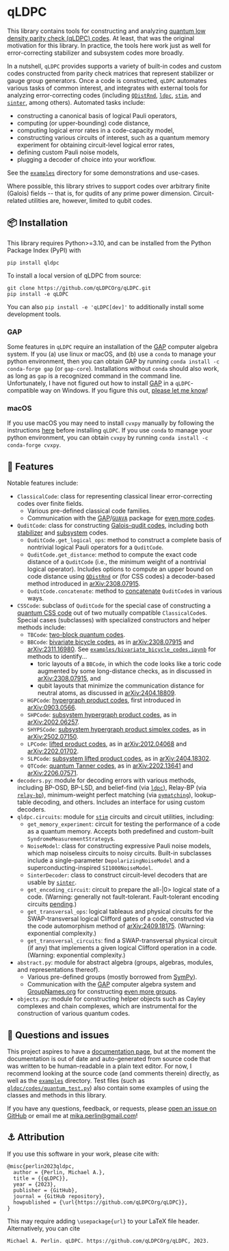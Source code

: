 # qLDPC

This library contains tools for constructing and analyzing [quantum low density parity check (qLDPC) codes](https://errorcorrectionzoo.org/c/qldpc).  At least, that was the original motivation for this library.  In practice, the tools here work just as well for error-correcting stabilizer and subsystem codes more broadly.

In a nutshell, `qLDPC` provides supports a variety of built-in codes and custom codes constructed from parity check matrices that represent stabilizer or gauge group generators.  Once a code is constructed, `qLDPC` automates various tasks of common interest, and integrates with external tools for analyzing error-correcting codes (including [`QDistRnd`](https://docs.gap-system.org/pkg/qdistrnd/doc/chap1_mj.html), [`ldpc`](https://github.com/quantumgizmos/ldpc), [`stim`](https://github.com/quantumlib/Stim), and [`sinter`](https://pypi.org/project/sinter), among others).  Automated tasks include:
- constructing a canonical basis of logical Pauli operators,
- computing (or upper-bounding) code distance,
- computing logical error rates in a code-capacity model,
- constructing various circuits of interest, such as a quantum memory experiment for obtaining circuit-level logical error rates,
- defining custom Pauli noise models,
- plugging a decoder of choice into your workflow.

See the [`examples`](https://github.com/qLDPCOrg/qLDPC/tree/main/examples) directory for some demonstrations and use-cases.

Where possible, this library strives to support codes over arbitrary finite (Galois) fields -- that is, for qudits of any prime power dimension.  Circuit-related utilities are, however, limited to qubit codes.

## 📦 Installation

This library requires Python>=3.10, and can be installed from the Python Package Index (PyPI) with
```
pip install qldpc
```

To install a local version of qLDPC from source:
```
git clone https://github.com/qLDPCOrg/qLDPC.git
pip install -e qLDPC
```
You can also `pip install -e 'qLDPC[dev]'` to additionally install some development tools.

### GAP

Some features in `qLDPC` require an installation of the [GAP](https://www.gap-system.org) computer algebra system.  If you (a) use linux or macOS, and (b) use a `conda` to manage your python environment, then you can obtain GAP by running `conda install -c conda-forge gap` (or `gap-core`).  Installations without `conda` should also work, as long as `gap` is a recognized command in the command line.  Unfortunately, I have not figured out how to install [GAP](https://www.gap-system.org) in a `qLDPC`-compatible way on Windows.  If you figure this out, [please let me know](https://github.com/qLDPCOrg/qLDPC/issues/294)!

### macOS

If you use macOS you may need to install `cvxpy` manually by following the instructions [here](https://www.cvxpy.org/install) before installing `qLDPC`.  If you use `conda` to manage your python environment, you can obtain `cvxpy` by running `conda install -c conda-forge cvxpy`.

## 🚀 Features

Notable features include:
- `ClassicalCode`: class for representing classical linear error-correcting codes over finite fields.
  - Various pre-defined classical code families.
  - Communication with the [GAP](https://www.gap-system.org)/[`GUAVA`](https://www.gap-system.org/Packages/guava.html) package for [even more codes](https://docs.gap-system.org/pkg/guava/doc/chap5.html).
- `QuditCode`: class for constructing [Galois-qudit codes](https://errorcorrectionzoo.org/c/galois_into_galois), including both [stabilizer](https://errorcorrectionzoo.org/c/galois_stabilizer) and [subsystem](https://errorcorrectionzoo.org/c/oecc) codes.
  - `QuditCode.get_logical_ops`: method to construct a complete basis of nontrivial logical Pauli operators for a `QuditCode`.
  - `QuditCode.get_distance`: method to compute the exact code distance of a `QuditCode` (i.e., the minimum weight of a nontrivial logical operator).  Includes options to compute an upper bound on code distance using [`QDistRnd`](https://docs.gap-system.org/pkg/qdistrnd/doc/chap1_mj.html) or (for CSS codes) a decoder-based method introduced in [arXiv:2308.07915](https://arxiv.org/abs/2308.07915).
  - `QuditCode.concatenate`: method to [concatenate](https://errorcorrectionzoo.org/c/quantum_concatenated) `QuditCode`s in various ways.
- `CSSCode`: subclass of `QuditCode` for the special case of constructing a [quantum CSS code](https://errorcorrectionzoo.org/c/css) out of two mutually compatible `ClassicalCode`s.  Special cases (subclasses) with specialized constructors and helper methods include:
  - `TBCode`: [two-block quantum codes](https://errorcorrectionzoo.org/c/two_block_quantum).
  - `BBCode`: [bivariate bicycle codes](https://errorcorrectionzoo.org/c/quantum_quasi_cyclic), as in [arXiv:2308.07915](https://arxiv.org/abs/2308.07915) and [arXiv:2311.16980](https://arxiv.org/abs/2311.16980).  See [`examples/bivariate_bicycle_codes.ipynb`](https://github.com/qLDPCOrg/qLDPC/blob/main/examples/bivariate_bicycle_codes.ipynb) for methods to identify...
    - toric layouts of a `BBCode`, in which the code looks like a toric code augmented by some long-distance checks, as in discussed in [arXiv:2308.07915](https://arxiv.org/abs/2308.07915), and
    - qubit layouts that minimize the communication distance for neutral atoms, as discussed in [arXiv:2404.18809](https://arxiv.org/abs/2404.18809).
  - `HGPCode`: [hypergraph product codes](https://errorcorrectionzoo.org/c/hypergraph_product), first introduced in [arXiv:0903.0566](https://arxiv.org/abs/0903.0566).
  - `SHPCode`: [subsystem hypergraph product codes](https://errorcorrectionzoo.org/c/subsystem_quantum_parity), as in [arXiv:2002.06257](https://arxiv.org/abs/2002.06257).
  - `SHYPSCode`: [subsystem hypergraph product simplex codes](https://errorcorrectionzoo.org/c/shyps), as in [arXiv:2502.07150](https://arxiv.org/abs/2502.07150).
  - `LPCode`: [lifted product codes](https://errorcorrectionzoo.org/c/lifted_product), as in [arXiv:2012.04068](https://arxiv.org/abs/2012.04068) and [arXiv:2202.01702](https://arxiv.org/abs/2202.01702).
  - `SLPCode`: [subsystem lifted product codes](https://errorcorrectionzoo.org/c/subsystem_lifted_product), as in [arXiv:2404.18302](https://arxiv.org/abs/2404.18302).
  - `QTCode`: [quantum Tanner codes](https://errorcorrectionzoo.org/c/quantum_tanner), as in [arXiv:2202.13641](https://arxiv.org/abs/2202.13641) and [arXiv:2206.07571](https://arxiv.org/abs/2206.07571).
- `decoders.py`: module for decoding errors with various methods, including BP-OSD, BP-LSD, and belief-find (via [`ldpc`](https://github.com/quantumgizmos/ldpc)), Relay-BP (via [`relay-bp`](https://pypi.org/project/relay-bp)), minimum-weight perfect matching (via [`pymatching`](https://github.com/oscarhiggott/PyMatching)), lookup-table decoding, and others.  Includes an interface for using custom decoders. 
- `qldpc.circuits`: module for [`stim`](https://github.com/quantumlib/Stim) circuits and circuit utilities, including:
  - `get_memory_experiment`: circuit for testing the performance of a code as a quantum memory.  Accepts both predefined and custom-built `SyndromeMeasurementStrategy`s.
  - `NoiseModel`: class for constructing expressive Pauli noise models, which map noiseless circuits to noisy circuits.  Built-in subclasses include a single-parameter `DepolarizingNoiseModel` and a superconducting-inspired `SI1000NoiseModel`.
  - `SinterDecoder`: class to construct circuit-level decoders that are usable by [`sinter`](https://pypi.org/project/sinter).
  - `get_encoding_circuit`: circuit to prepare the all-|0> logical state of a code.  (Warning: generally not fault-tolerant.  Fault-tolerant encoding circuits [pending](https://github.com/qLDPCOrg/qLDPC/issues/327).)
  - `get_transversal_ops`: logical tableaus and physical circuits for the SWAP-transversal logical Clifford gates of a code, constructed via the code automorphism method of [arXiv:2409.18175](https://arxiv.org/abs/2409.18175).  (Warning: exponential complexity.)
  - `get_transversal_circuits`: find a SWAP-transversal physical circuit (if any) that implements a given logical Clifford operation in a code.  (Warning: exponential complexity.)
- `abstract.py`: module for abstract algebra (groups, algebras, modules, and representations thereof).
  - Various pre-defined groups (mostly borrowed from [SymPy](https://docs.sympy.org/latest/modules/combinatorics/named_groups.html)).
  - Communication with the [GAP](https://www.gap-system.org) computer algebra system and [GroupNames.org](https://people.maths.bris.ac.uk/~matyd/GroupNames) for constructing [even more groups](https://docs.gap-system.org/doc/ref/chap50.html).
- `objects.py`: module for constructing helper objects such as Cayley complexes and chain complexes, which are instrumental for the construction of various quantum codes.

## 🤔 Questions and issues

This project aspires to have a [documentation page](https://qldpc.readthedocs.io/en/latest), but at the moment the documentation is out of date and auto-generated from source code that was written to be human-readable in a plain text editor.  For now, I recommend looking at the source code (and comments therein) directly, as well as the [`examples`](https://github.com/qLDPCOrg/qLDPC/tree/main/examples) directory.  Test files (such as [`qldpc/codes/quantum_test.py`](https://github.com/qLDPCOrg/qLDPC/blob/main/qldpc/codes/quantum_test.py)) also contain some examples of using the classes and methods in this library.

If you have any questions, feedback, or requests, please [open an issue on GitHub](https://github.com/qLDPCOrg/qLDPC/issues/new) or email me at [mika.perlin@gmail.com](mailto:mika.perlin@gmail.com)!

## ⚓ Attribution

If you use this software in your work, please cite with:
```
@misc{perlin2023qldpc,
  author = {Perlin, Michael A.},
  title = {{qLDPC}},
  year = {2023},
  publisher = {GitHub},
  journal = {GitHub repository},
  howpublished = {\url{https://github.com/qLDPCOrg/qLDPC}},
}
```
This may require adding `\usepackage{url}` to your LaTeX file header.  Alternatively, you can cite
```
Michael A. Perlin. qLDPC. https://github.com/qLDPCOrg/qLDPC, 2023.
```
